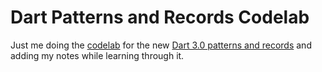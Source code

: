 # Dart Patterns and Records Codelab

Just me doing the [codelab]([codelab](https://codelabs.developers.google.com/codelabs/dart-patterns-records#0)) for the new [Dart 3.0 patterns and records](https://medium.com/dartlang/announcing-dart-3-53f065a10635) and adding my notes while learning through it.
